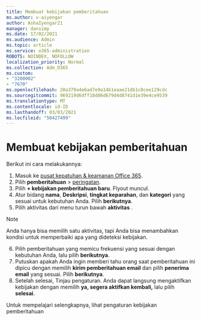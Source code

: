 ```yaml
---
title: Membuat kebijakan pemberitahuan
ms.author: v-aiyengar
author: AshaIyengar21
manager: dansimp
ms.date: 17/02/2021
ms.audience: Admin
ms.topic: article
ms.service: o365-administration
ROBOTS: NOINDEX, NOFOLLOW
localization_priority: Normal
ms.collection: Adm_O365
ms.custom:
- "3200002"
- "7670"
ms.openlocfilehash: 20a379a4e6ad7e9a14b1eaae21db1c8cee129cdc
ms.sourcegitcommit: 969219d6dff18d86d679d4d8741d1e39e4ce9539
ms.translationtype: MT
ms.contentlocale: id-ID
ms.lasthandoff: 03/03/2021
ms.locfileid: "50427499"
---
```

# <a name="create-an-alert-policy"></a>Membuat kebijakan pemberitahuan

Berikut ini cara melakukannya:

1. Masuk ke [pusat kepatuhan & keamanan Office 365](https://go.microsoft.com/fwlink/p/?linkid=2077143).
1. Pilih **pemberitahuan**  >  [peringatan](https://go.microsoft.com/fwlink/?linkid=2103208).
1. Pilih **+ kebijakan pemberitahuan baru**. Flyout muncul.
1. Atur bidang **nama**, **Deskripsi**, **tingkat keparahan**, dan **kategori** yang sesuai untuk kebutuhan Anda. Pilih **berikutnya**.
1. Pilih aktivitas dari menu turun bawah **aktivitas** .
> [!NOTE]
>  Anda hanya bisa memilih satu aktivitas, tapi Anda bisa menambahkan kondisi untuk memperbaiki apa yang dideteksi kebijakan.
6. Pilih pemberitahuan yang memicu frekuensi yang sesuai dengan kebutuhan Anda, lalu pilih **berikutnya**.
7. Putuskan apakah Anda ingin memberi tahu orang saat pemberitahuan ini dipicu dengan memilih **kirim pemberitahuan email** dan pilih **penerima email** yang sesuai. Pilih **berikutnya**.
8. Setelah selesai, Tinjau pengaturan. Anda dapat langsung mengaktifkan kebijakan dengan memilih **ya, segera aktifkan kembali,** lalu pilih **selesai**.

Untuk mempelajari selengkapnya, lihat pengaturan kebijakan pemberitahuan

